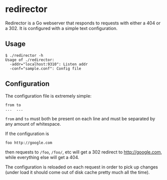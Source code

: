 # redirector

Redirector is a Go webserver that responds to requests with either a 404 or a 302. It is configured with a
simple text configuration.

## Usage

```
$ ./redirector -h
Usage of ./redirector:
  -addr="localhost:9310": Listen addr
  -conf="sample.conf": Config file
```

## Configuration

The configuration file is extremely simple:

```
from to
...  ...
```

`from` and `to` must both be present on each line and must be separated by any amount of whitespace.

If the configuration is

```
foo http://google.com
```

then requests to `/foo`, `/foo/`, etc will get a 302 redirect to http://google.com, while everything else will
get a 404.

The configuration is reloaded on each request in order to pick up changes (under load it should come out of
disk cache pretty much all the time).
